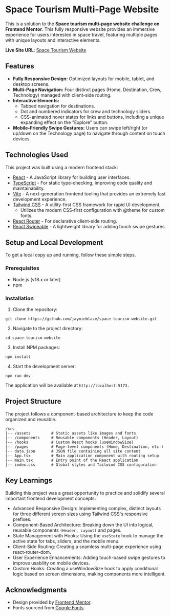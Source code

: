 # Space Tourism Multi-Page Website

This is a solution to the **Space tourism multi-page website challenge on Frontend Mentor**. This fully responsive website provides an immersive experience for users interested in space travel, featuring multiple pages with unique layouts and interactive elements.

**Live Site URL**: [Space Tourism Website](https://space-tourism-website-main-livid.vercel.app/)

## Features
* **Fully Responsive Design:** Optimized layouts for mobile, tablet, and desktop screens.
* **Multi-Page Navigation:** Four distinct pages (Home, Destination, Crew, Technology) managed with client-side routing.
* **Interactive Elements:**
  * Tabbed navigation for destinations.
  * Dot and numbered indicators for crew and technology sliders.
  * CSS-animated hover states for links and buttons, including a unique expanding effect on the "Explore" button.
* **Mobile-Friendly Swipe Gestures:** Users can swipe left/right (or up/down on the Technology page) to navigate through content on touch devices.

## Technologies Used
This project was built using a modern frontend stack:
* <u>React</u> - A JavaScript library for building user interfaces.
* <u>TypeScript</u> - For static type-checking, improving code quality and maintainability.
* <u>Vite</u> - A next-generation frontend tooling that provides an extremely fast development experience.
* <u>Tailwind CSS</u> - A utility-first CSS framework for rapid UI development.
  * Utilizes the modern CSS-first configuration with @theme for custom fonts.
* <u>React Router</u> - For declarative client-side routing.
* <u>React Swipeable</u> - A lightweight library for adding touch swipe gestures.

## Setup and Local Development
To get a local copy up and running, follow these simple steps.

### Prerequisites
* Node.js (v18.x or later)
* npm

### Installation
1. Clone the repository:
```
git clone https://github.com/jaymieblaze/space-tourism-website.git
```

2. Navigate to the project directory:
```
cd space-tourism-website
```

3. Install NPM packages:
```
npm install
```

4. Start the development server:
```
npm run dev
```

The application will be available at ```http://localhost:5173.```

## Project Structure

The project follows a component-based architecture to keep the code organized and reusable.
```
/src
|-- /assets         # Static assets like images and fonts
|-- /components     # Reusable components (Header, Layout)
|-- /hooks          # Custom React hooks (useWindowSize)
|-- /pages          # Page-level components (Home, Destination, etc.)
|-- data.json       # JSON file containing all site content
|-- App.tsx         # Main application component with routing setup
|-- main.tsx        # Entry point of the React application
|-- index.css       # Global styles and Tailwind CSS configuration
```

## Key Learnings
Building this project was a great opportunity to practice and solidify several important frontend development concepts:
* Advanced Responsive Design: Implementing complex, distinct layouts for three different screen sizes using Tailwind CSS's responsive prefixes.
* Component-Based Architecture: Breaking down the UI into logical, reusable components ```(Header, Layout)``` and pages.
* State Management with Hooks: Using the ```useState``` hook to manage the active state for tabs, sliders, and the mobile menu.
* Client-Side Routing: Creating a seamless multi-page experience using react-router-dom.
* User Experience Enhancements: Adding touch-based swipe gestures to improve usability on mobile devices.
* Custom Hooks: Creating a useWindowSize hook to apply conditional logic based on screen dimensions, making components more intelligent.

## Acknowledgments
* Design provided by <u>Frontend Mentor</u>.
* Fonts sourced from <u>Google Fonts</u>.